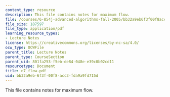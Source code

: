 ```yaml
---
content_type: resource
description: This file contains notes for maximum flow.
file: /courses/6-854j-advanced-algorithms-fall-2005/bb32a9eb6f3f00f8acc3fda9a9fd715d_n7_flow.pdf
file_size: 187597
file_type: application/pdf
learning_resource_types:
- Lecture Notes
license: https://creativecommons.org/licenses/by-nc-sa/4.0/
ocw_type: OCWFile
parent_title: Lecture Notes
parent_type: CourseSection
parent_uid: 801fa253-f5eb-de84-048e-e39c0b02cd11
resourcetype: Document
title: n7_flow.pdf
uid: bb32a9eb-6f3f-00f8-acc3-fda9a9fd715d
---
```

This file contains notes for maximum flow.